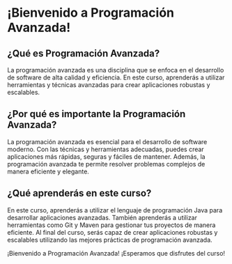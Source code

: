 # ¡Bienvenido a Programación Avanzada!

## ¿Qué es Programación Avanzada?

La programación avanzada es una disciplina que se enfoca en el desarrollo de software de alta calidad y eficiencia. En
este curso, aprenderás a utilizar herramientas y técnicas avanzadas para crear aplicaciones robustas y escalables.

## ¿Por qué es importante la Programación Avanzada?

La programación avanzada es esencial para el desarrollo de software moderno. Con las técnicas y herramientas adecuadas,
puedes crear aplicaciones más rápidas, seguras y fáciles de mantener. Además, la programación avanzada te permite
resolver problemas complejos de manera eficiente y elegante.

## ¿Qué aprenderás en este curso?

En este curso, aprenderás a utilizar el lenguaje de programación Java para desarrollar aplicaciones avanzadas. También
aprenderás a utilizar herramientas como Git y Maven para gestionar tus proyectos de manera eficiente. Al final del
curso, serás capaz de crear aplicaciones robustas y escalables utilizando las mejores prácticas de programación
avanzada.

¡Bienvenido a Programación Avanzada! ¡Esperamos que disfrutes del curso!